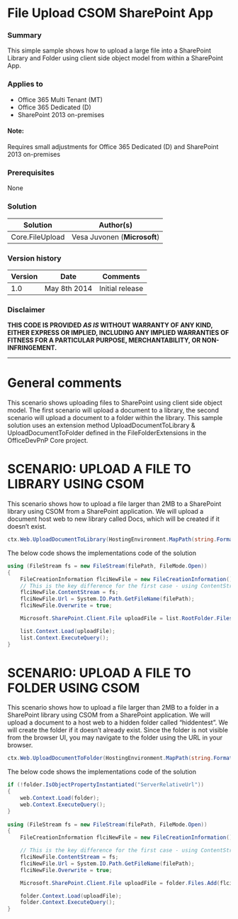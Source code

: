 # File Upload CSOM SharePoint App #

### Summary ###
This simple sample shows how to upload a large file into a SharePoint Library and Folder using client side object model from within a SharePoint App.

### Applies to ###
-  Office 365 Multi Tenant (MT)
-  Office 365 Dedicated (D) 
-  SharePoint 2013 on-premises

#### Note: ####
Requires small adjustments for Office 365 Dedicated (D) and SharePoint 2013 on-premises

### Prerequisites ###
None

### Solution ###
Solution | Author(s)
---------|----------
Core.FileUpload | Vesa Juvonen (**Microsoft**)

### Version history ###
Version  | Date | Comments
---------| -----| --------
1.0  | May 8th 2014 | Initial release

### Disclaimer ###
**THIS CODE IS PROVIDED *AS IS* WITHOUT WARRANTY OF ANY KIND, EITHER EXPRESS OR IMPLIED, INCLUDING ANY IMPLIED WARRANTIES OF FITNESS FOR A PARTICULAR PURPOSE, MERCHANTABILITY, OR NON-INFRINGEMENT.**


----------

# General comments #
This scenario shows uploading files to SharePoint using client side object model.  The first scenario will upload a document to a library, the second scenario will upload a document to a folder within the library. This sample solution uses an extension method UploadDocumentToLibrary & UploadDocumentToFolder defined in the FileFolderExtensions in the OfficeDevPnP Core project.

# SCENARIO: UPLOAD A FILE TO LIBRARY USING CSOM #
This scenario shows how to upload a file larger than 2MB to a SharePoint library using CSOM from a SharePoint application.  We will upload a document host web to new library called Docs, which will be created if it doesn’t exist.

```C#
ctx.Web.UploadDocumentToLibrary(HostingEnvironment.MapPath(string.Format("~/{0}", "Resources/SP2013_LargeFile.pptx")), "Docs", true);
```

The below code shows the implementations code of the solution

```C#
using (FileStream fs = new FileStream(filePath, FileMode.Open))
{
    FileCreationInformation flciNewFile = new FileCreationInformation();
    // This is the key difference for the first case - using ContentStream property
    flciNewFile.ContentStream = fs;
    flciNewFile.Url = System.IO.Path.GetFileName(filePath);
    flciNewFile.Overwrite = true;

    Microsoft.SharePoint.Client.File uploadFile = list.RootFolder.Files.Add(flciNewFile);

    list.Context.Load(uploadFile);
    list.Context.ExecuteQuery();
}
```

# SCENARIO: UPLOAD A FILE TO FOLDER USING CSOM #
This scenario shows how to upload a file larger than 2MB to a folder in a SharePoint library using CSOM from a SharePoint application.  We will upload a document to a host web to a hidden folder called “hiddentest”. We will create the folder if it doesn’t already exist. Since the folder is not visible from the browser UI, you may navigate to the folder using the URL in your browser.

```C#
ctx.Web.UploadDocumentToFolder(HostingEnvironment.MapPath(string.Format("~/{0}", "Resources/SP2013_LargeFile.pptx")), "hiddentest", true);
```

The below code shows the implementations code of the solution

```C#
if (!folder.IsObjectPropertyInstantiated("ServerRelativeUrl"))
{
    web.Context.Load(folder);
    web.Context.ExecuteQuery();
}
            
using (FileStream fs = new FileStream(filePath, FileMode.Open))
{
    FileCreationInformation flciNewFile = new FileCreationInformation();

    // This is the key difference for the first case - using ContentStream property
    flciNewFile.ContentStream = fs;
    flciNewFile.Url = System.IO.Path.GetFileName(filePath);
    flciNewFile.Overwrite = true;

    Microsoft.SharePoint.Client.File uploadFile = folder.Files.Add(flciNewFile);

    folder.Context.Load(uploadFile);
    folder.Context.ExecuteQuery();
}
```
